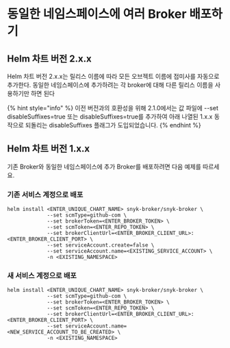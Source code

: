 # 동일한 네임스페이스에 여러 Broker 배포하기

## Helm 차트 버전 2.x.x

Helm 차트 버전 2.x.x는 릴리스 이름에 따라 모든 오브젝트 이름에 접미사를 자동으로 추가한다. 동일한 네임스페이스에 추가하려는 각 broker에 대해 다른 릴리스 이름을 사용하기만 하면 된다

{% hint style="info" %}
이전 버전과의 호환성을 위해 2.1.0에서는 값 파일에 --set disableSuffixes=true 또는 disableSuffixes=true를 추가하여 아래 나열된 1.x.x 동작으로 되돌리는 disableSuffixes 플래그가 도입되었습니다.
{% endhint %}

## Helm 차트 버전 1.x.x

기존 Broker와 동일한 네임스페이스에 추가 Broker를 배포하려면 다음 예제를 따르세요.

### 기존 서비스 계정으로 배포

```
helm install <ENTER_UNIQUE_CHART_NAME> snyk-broker/snyk-broker \
             --set scmType=github-com \
             --set brokerToken=<ENTER_BROKER_TOKEN> \
             --set scmToken=<ENTER_REPO_TOKEN> \
             --set brokerClientUrl=<ENTER_BROKER_CLIENT_URL>:<ENTER_BROKER_CLIENT_PORT> \
             --set serviceAccount.create=false \
             --set serviceAccount.name=<EXISTING_SERVICE_ACCOUNT> \
             -n <EXISTING_NAMESPACE>
```

### 새 서비스 계정으로 배포

```
helm install <ENTER_UNIQUE_CHART_NAME> snyk-broker/snyk-broker \
             --set scmType=github-com \
             --set brokerToken=<ENTER_BROKER_TOKEN> \
             --set scmToken=<ENTER_REPO_TOKEN> \
             --set brokerClientUrl=<ENTER_BROKER_CLIENT_URL>:<ENTER_BROKER_CLIENT_PORT> \
             --set serviceAccount.name=<NEW_SERVICE_ACCOUNT_TO_BE_CREATED> \
             -n <EXISTING_NAMESPACE>
```
